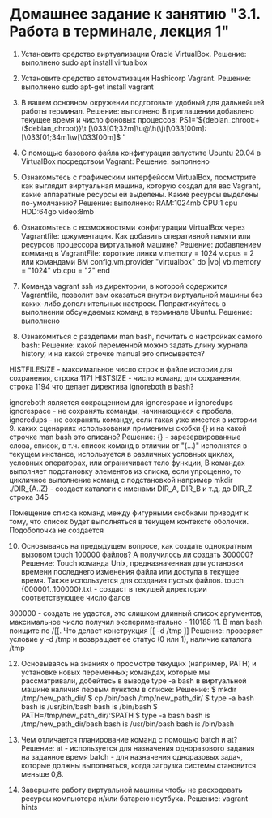 # Домашнее задание к занятию "3.1. Работа в терминале, лекция 1"

1.	Установите средство виртуализации Oracle VirtualBox.
Решение:
выполнено
sudo apt install virtualbox
2.	Установите средство автоматизации Hashicorp Vagrant.
Решение:
выполнено
sudo apt-get install vagrant
3.	В вашем основном окружении подготовьте удобный для дальнейшей работы терминал.
Решение:
выполнено
В приглашении добавлено текущее время и число фоновых процессов:
PS1='${debian_chroot:+($debian_chroot)}\t \[\033[01;32m\]\u@\h(\j)\[\033[00m\]:\[\033[01;34m\]\w\[\033[00m\]\$ '
4.	С помощью базового файла конфигурации запустите Ubuntu 20.04 в VirtualBox посредством Vagrant:
Решение:
выполнено    
5.	Ознакомьтесь с графическим интерфейсом VirtualBox, посмотрите как выглядит виртуальная машина, которую создал для вас Vagrant, какие аппаратные ресурсы ей выделены. Какие ресурсы выделены по-умолчанию?
Решение:
выполнено:
RAM:1024mb
CPU:1 cpu
HDD:64gb
video:8mb
6.	Ознакомьтесь с возможностями конфигурации VirtualBox через Vagrantfile: документация. Как добавить оперативной памяти или ресурсов процессора виртуальной машине?
Решение:
добавлением комманд в VagrantFile:
короткие линки
  v.memory = 1024
  v.cpus = 2
или командами ВМ
   config.vm.provider "virtualbox" do |vb|
    vb.memory = "1024"
     vb.cpu = "2"
   end
  
7.	Команда vagrant ssh из директории, в которой содержится Vagrantfile, позволит вам оказаться внутри виртуальной машины без каких-либо дополнительных настроек. Попрактикуйтесь в выполнении обсуждаемых команд в терминале Ubuntu.
Решение:
выполнено    
8.	Ознакомиться с разделами man bash, почитать о настройках самого bash:
Решение: какой переменной можно задать длину журнала history, и на какой строчке manual это описывается?

 HISTFILESIZE - максимальное число строк в файле истории для сохранения, 
строка 1171
    HISTSIZE - число команд для сохранения, 
строка 1194
что делает директива ignoreboth в bash?

ignoreboth является сокращением для ignorespace и ignoredups    
    ignorespace - не сохранять команды, начинающиеся с пробела, 
    ignoredups - не сохранять команду, если такая уже имеется в истории
9.	каких сценариях использования применимы скобки {} и на какой строчке man bash это описано?
Решение:
{} - зарезервированные слова, список, в т.ч. список команд в отличии от "(...)" исполнятся в текущем инстансе, 
используется в различных условных циклах, условных операторах, или ограничивает тело функции, 
В командах выполняет подстановку элементов из списка, если упрощенно, то цикличное выполнение команд с подстановкой 
например mkdir ./DIR_{A..Z} - создаст каталоги с именами DIR_A, DIR_B и т.д. до DIR_Z
строка 345

Помещение списка команд между фигурными скобками приводит к тому, что список будет выполняться в текущем контексте оболочки. Подоболочка не создается

10.	Основываясь на предыдущем вопросе, как создать однократным вызовом touch 100000 файлов? А получилось ли создать 300000?
Решение:
Touch команда Unix, предназначенная для установки времени последнего изменения файла или доступа в текущее время. Также используется для создания пустых файлов.
touch {000001..100000}.txt - создаст в текущей директории соответствующее число фалов

300000 - создать не удастся, это слишком длинный список аргументов, максимальное число получил экспериментально - 110188
11.	В man bash поищите по /\[\[. Что делает конструкция [[ -d /tmp ]]
Решение:
проверяет условие у -d /tmp и возвращает ее статус (0 или 1), наличие каталога /tmp

12.	Основываясь на знаниях о просмотре текущих (например, PATH) и установке новых переменных; командах, которые мы рассматривали, добейтесь в выводе type -a bash в виртуальной машине наличия первым пунктом в списке:
Решение:
$ mkdir /tmp/new_path_dir/
$ cp /bin/bash /tmp/new_path_dir/
$ type -a bash
bash is /usr/bin/bash
bash is /bin/bash
$ PATH=/tmp/new_path_dir/:$PATH
$ type -a bash
bash is /tmp/new_path_dir/bash
bash is /usr/bin/bash
bash is /bin/bash
  
    
13.	Чем отличается планирование команд с помощью batch и at?
Решение:
at - используется для назначения одноразового задания на заданное время
batch -  для назначения одноразовых задач, которые должны выполняться, когда загрузка системы становится меньше 0,8.

14.	Завершите работу виртуальной машины чтобы не расходовать ресурсы компьютера и/или батарею ноутбука.
Решение:
vagrant hints
